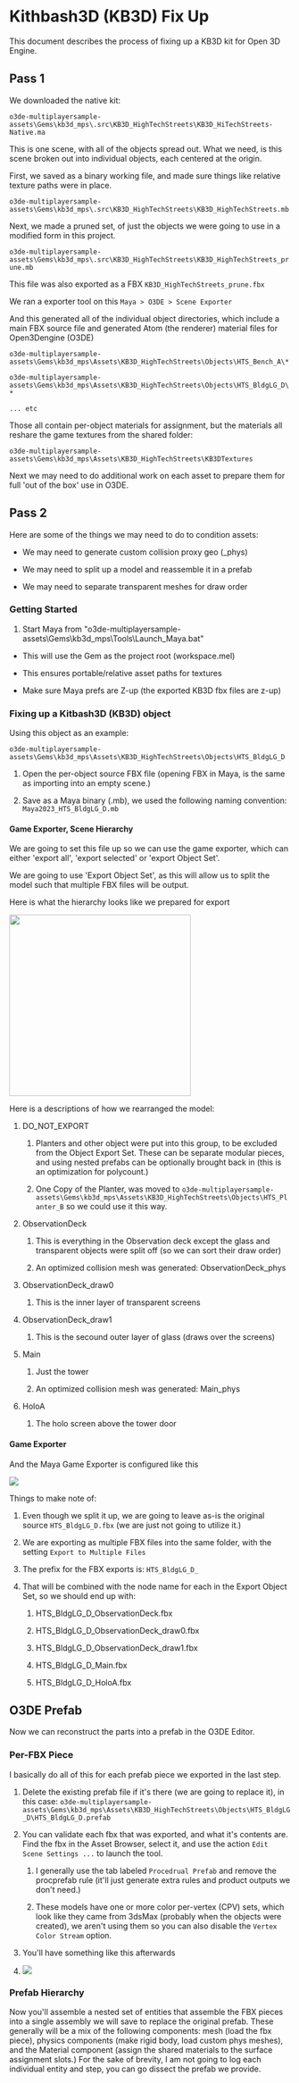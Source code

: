 # Kithbash3D (KB3D) Fix Up

This document describes the process of fixing up a KB3D kit for Open 3D Engine.

## Pass 1

We downloaded the native kit:

`o3de-multiplayersample-assets\Gems\kb3d_mps\.src\KB3D_HighTechStreets\KB3D_HiTechStreets-Native.ma`

This is one scene, with all of the objects spread out.  What we need, is this scene broken out into individual objects, each centered at the origin.

First, we saved as a binary working file, and made sure things like relative texture paths were in place.

`o3de-multiplayersample-assets\Gems\kb3d_mps\.src\KB3D_HighTechStreets\KB3D_HighTechStreets.mb`

Next, we made a pruned set, of just the objects we were going to use in a modified form in this project.

`o3de-multiplayersample-assets\Gems\kb3d_mps\.src\KB3D_HighTechStreets\KB3D_HighTechStreets_prune.mb`

This file was also exported as a FBX `KB3D_HighTechStreets_prune.fbx`

We ran a exporter tool on this `Maya > O3DE > Scene Exporter`

And this generated all of the individual object directories, which include a main FBX source file and generated Atom (the renderer) material files for Open3Dengine (O3DE)

`o3de-multiplayersample-assets\Gems\kb3d_mps\Assets\KB3D_HighTechStreets\Objects\HTS_Bench_A\*`

`o3de-multiplayersample-assets\Gems\kb3d_mps\Assets\KB3D_HighTechStreets\Objects\HTS_BldgLG_D\*`

`... etc`

Those all contain per-object materials for assignment, but the materials all reshare the game textures from the shared folder:

`o3de-multiplayersample-assets\Gems\kb3d_mps\Assets\KB3D_HighTechStreets\KB3DTextures`

Next we may need to do additional work on each asset to prepare them for full 'out of the box' use in O3DE.

## Pass 2

Here are some of the things we may need to do to condition assets:

- We may need to generate custom collision proxy geo (_phys) 

- We may need to split up a model and reassemble it in a prefab

- We may need to separate transparent meshes for draw order

### Getting Started

1. Start Maya from "o3de-multiplayersample-assets\Gems\kb3d_mps\Tools\Launch_Maya.bat"
- This will use the Gem as the project root (workspace.mel)

- This ensures portable/relative asset paths for textures

- Make sure Maya prefs are Z-up (the exported KB3D fbx files are z-up)

### Fixing up a Kitbash3D (KB3D) object

Using this object as an example:

`o3de-multiplayersample-assets\Gems\kb3d_mps\Assets\KB3D_HighTechStreets\Objects\HTS_BldgLG_D`

1. Open the per-object source FBX file (opening FBX in Maya, is the same as importing into an empty scene.)

2. Save as a Maya binary (.mb), we used the following naming convention: `Maya2023_HTS_BldgLG_D.mb`

#### Game Exporter, Scene Hierarchy

We are going to set this file up so we can use the game exporter, which can either 'export all', 'export selected' or 'export Object Set'.

We are going to use 'Export Object Set', as this will allow us to split the model such that multiple FBX files will be output.

Here is what the hierarchy looks like we prepared for export

<img src="../assets/img/posts/KB3D_Fix_Up-assets/2023-02-13-15-02-56-image.png" title="" alt="" width="325">

Here is a descriptions of how we rearranged the model:

1. DO_NOT_EXPORT
   
   1. Planters and other object were put into this group, to be excluded from the Object Export Set.  These can be separate modular pieces, and using nested prefabs can be optionally brought back in (this is an optimization for polycount.)
   
   2. One Copy of the Planter, was moved to `o3de-multiplayersample-assets\Gems\kb3d_mps\Assets\KB3D_HighTechStreets\Objects\HTS_Planter_B` so we could use it this way.

2. ObservationDeck
   
   1. This is everything in the Observation deck except the glass and transparent objects were split off (so we can sort their draw order)
   
   2. An optimized collision mesh was generated: ObservationDeck_phys

3. ObservationDeck_draw0
   
   1. This is the inner layer of transparent screens

4. ObservationDeck_draw1
   
   1. This is the secound outer layer of glass (draws over the screens)

5. Main
   
   1. Just the tower
   
   2.  An optimized collision mesh was generated: Main_phys

6. HoloA
   
   1. The holo screen above the tower door

#### Game Exporter

And the Maya Game Exporter is configured like this

![](../assets/img/posts/KB3D_Fix_Up-assets/2023-02-13-15-03-13-image.png)

Things to make note of:

1. Even though we split it up, we are going to leave as-is the original source `HTS_BldgLG_D.fbx` (we are just not going to utilize it.)

2. We are exporting as multiple FBX files into the same folder, with the setting `Export to Multiple Files`

3. The prefix for the FBX exports is: `HTS_BldgLG_D_`

4. That will be combined with the node name for each in the Export Object Set, so we should end up with:
   
   1. HTS_BldgLG_D_ObservationDeck.fbx
   
   2. HTS_BldgLG_D_ObservationDeck_draw0.fbx
   
   3. HTS_BldgLG_D_ObservationDeck_draw1.fbx
   
   4. HTS_BldgLG_D_Main.fbx
   
   5. HTS_BldgLG_D_HoloA.fbx

## O3DE Prefab

Now we can reconstruct the parts into a prefab in the O3DE Editor.

### Per-FBX Piece

I basically do all of this for each prefab piece we exported in the last step.

1. Delete the existing prefab file if it's there (we are going to replace it), in this case: `o3de-multiplayersample-assets\Gems\kb3d_mps\Assets\KB3D_HighTechStreets\Objects\HTS_BldgLG_D\HTS_BldgLG_D.prefab`

2. You can validate each fbx that was exported, and what it's contents are. Find the fbx in the Asset Browser, select it, and use the action `Edit Scene Settings ...` to launch the tool.
   
   1. I generally use the tab labeled `Procedrual Prefab` and remove the procprefab rule (it'll just generate extra rules and product outputs we don't need.)
   
   2. These models have one or more color per-vertex (CPV) sets, which look like they came from 3dsMax (probably when the objects were created), we aren't using them so you can also disable the `Vertex Color Stream` option.

3. You'll have something like this afterwards

4. ![](../assets/img/posts/KB3D_Fix_Up-assets/2023-02-13-15-17-25-image.png)

### Prefab Hierarchy

Now you'll assemble a nested set of entities that assemble the FBX pieces into a single assembly we will save to replace the original prefab.  These generally will be a mix of the following components: mesh (load the fbx piece), physics components (make rigid body, load custom phys meshes), and the Material component (assign the shared materials to the surface assignment slots.)  For the sake of brevity, I am not going to log each individual entity and step, you can go dissect the prefab we provide.




